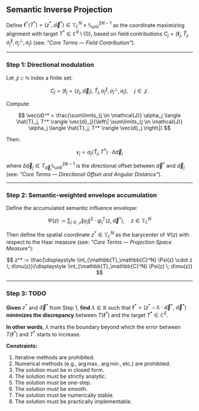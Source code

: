 ## Semantic Inverse Projection

Define $\ell^*(T^*) = (z^*, \vec{d}^*) \in \mathbb{T}_\mathbb{C}^N \times \mathbb{S}^{2N-1}_\text{unit}$ as the coordinate maximizing alignment with target $T^* \in \mathbb{C}^S \setminus \{0\}$, based on field contributions $C_j = (\ell_j, \hat{T}_j, \sigma_j^{\parallel}, \sigma_j^{\perp}, \alpha_j)$ (see: *"Core Terms — Field Contribution"*).

---

### Step 1: Directional modulation

Let $\mathcal{J} \subset \mathbb{N}$ index a finite set:

$$
C_j = (\ell_j = (z_j, \vec{d}_j), \hat{T}_j, \sigma_j^{\parallel}, \sigma_j^{\perp}, \alpha_j), \quad j \in \mathcal{J}.
$$

Compute:

$$
\vec{d}^* = \frac{\sum\limits_{j \in \mathcal{J}} \alpha_j \langle \hat{T}_j, T^* \rangle \vec{d}_j}{\left\| \sum\limits_{j \in \mathcal{J}} \alpha_j \langle \hat{T}_j, T^* \rangle \vec{d}_j \right\|}
$$

Then:

$$
\gamma_j = \alpha_j \langle \hat{T}_j, T^* \rangle \cdot \delta \vec{d}_j
$$

where $\delta \vec{d}_j \in T_{\vec{d}_j} \mathbb{S}^{2N-1}_\text{unit}$ is the directional offset between $\vec{d}^*$ and $\vec{d}_j$ (see: *"Core Terms — Directional Offset and Angular Distance"*).

---

### Step 2: Semantic-weighted envelope accumulation

Define the accumulated semantic influence envelope:

$$
\Psi(z) := \sum_{j \in \mathcal{J}} \|\gamma_j\|^2 \cdot \psi_j^{\mathbb{T}}(z, \vec{d}^*), \quad z \in \mathbb{T}_\mathbb{C}^N
$$

Then define the spatial coordinate $z^* \in \mathbb{T}_\mathbb{C}^N$ as the barycenter of $\Psi(z)$ with respect to the Haar measure (see: *"Core Terms — Projection Space Measure"*):

$$
z^* := \frac{\displaystyle \int_{\mathbb{T}_\mathbb{C}^N} \Psi(z) \cdot z \; d\mu(z)}{\displaystyle \int_{\mathbb{T}_\mathbb{C}^N} \Psi(z) \; d\mu(z)}
$$

---

### Step 3: TODO

**Given** $z^*$ and $\vec{d}^*$ from Step 1, **find** $\lambda \in \mathbb{R}$ such that $\ell^* = (z^* - \lambda \cdot \vec{d}^*,\ \vec{d}^*)$ **minimizes the discrepancy** between $T(\ell^*)$ and the target $T^* \in \mathbb{C}^S$.

**In other words**, $\lambda$ marks the boundary beyond which the error between $T(\ell^*)$ and $T^*$ starts to increase.

**Constraints:**

1. Iterative methods are prohibited.
2. Numerical methods (e.g., $\arg\max$, $\arg\min$, etc.) are prohibited.
3. The solution must be in closed form.
4. The solution must be strictly analytic.
5. The solution must be one-step.
6. The solution must be smooth.
7. The solution must be numerically stable.
8. The solution must be practically implementable.
